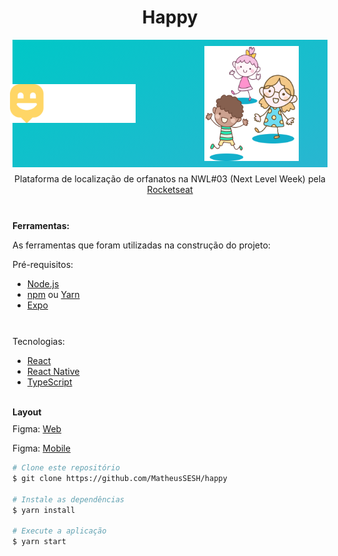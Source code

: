 <style>
#logo-content {
width: 100%;
background: linear-gradient(329.54deg, #29B6D1 0%, #00C7C7 100%);

display: flex;
align-items: center;
justify-content: center;
}
#icon{
    width: 40%;
    margin-right: 110px;
}
#arte{
    width: 30%;
    margin-right: 50px;
    margin-top: 10px;
    margin-bottom: 10px;
}
p {
    margin-top: 10px;
}
strong {
    text-align: left;
}


</style>

<div align="center">
    <h1>Happy</h1>
    <div id="logo-content">
        <img id="icon" src="./src/images/logo.svg">
        <img id="arte" src="./src/images/landing.svg">
    </div>

Plataforma de localização de orfanatos na NWL#03 (Next Level Week) pela [Rocketseat](https://rocketseat.com.br)

</div>

<div>

</br>

<strong>Ferramentas:</strong>
<p>As ferramentas que foram utilizadas na construção do projeto:</p>
Pré-requisitos:

* [Node.js](https://nodejs.org/en/)
* [npm](https://www.npmjs.com/get-npm) ou [Yarn](https://classic.yarnpkg.com/lang/en/)
* [Expo](https://expo.io)
</br>

Tecnologias:


* [React](https://reactjs.org)
* [React Native](https://reactnative.dev)
* [TypeScript](https://www.typescriptlang.org)

</br>
<strong>Layout</strong>

Figma: [Web](https://www.figma.com/file/xL2SiFEW8pQ98BHqKZYay0/Happy-Web-(Copy)?node-id=0%3A1) 

Figma: [Mobile](https://www.figma.com/file/P0x8qoK9rsPpZzB0726nY0/Happy-Mobile-(Copy)?node-id=0%3A1)

```bash
# Clone este repositório
$ git clone https://github.com/MatheusSESH/happy

# Instale as dependências
$ yarn install

# Execute a aplicação
$ yarn start
```

</div>

